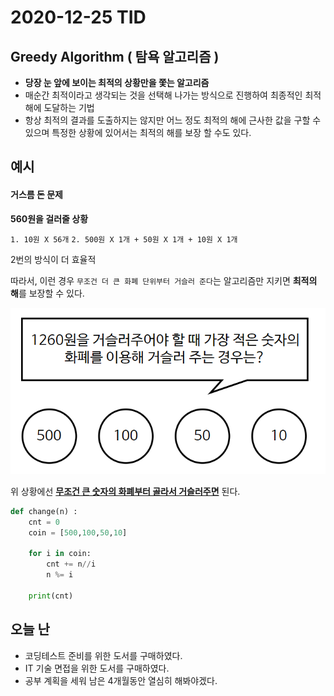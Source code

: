 # 2020-12-25 TID

## Greedy Algorithm ( 탐욕 알고리즘 )

- **당장 눈 앞에 보이는 최적의 상황만을 쫓는 알고리즘**
- 매순간 최적이라고 생각되는 것을 선택해 나가는 방식으로 진행하여 최종적인 최적해에 도달하는 기법
- 항상 최적의 결과를 도출하지는 않지만 어느 정도 최적의 해에 근사한 값을 구할 수 있으며 특정한 상황에 있어서는 최적의 해를 보장 할 수도 있다.

## 예시

#### 거스름 돈 문제

**560원을 걸러줄 상황**

`1. 10원 X 56개`
`2. 500원 X 1개 + 50원 X 1개 + 10원 X 1개`

2번의 방식이 더 효율적

따라서, 이런 경우 `무조건 더 큰 화폐 단위부터 거슬러 준다`는 알고리즘만 지키면 **최적의 해**를 보장할 수 있다.

![greedy-example](../images/greedy-example.png "greedy-example")

위 상황에선 <u>**무조건 큰 숫자의 화폐부터 골라서 거슬러주면**</u> 된다.

```python
def change(n) :
    cnt = 0
    coin = [500,100,50,10]

    for i in coin:
        cnt += n//i
        n %= i

    print(cnt)

```

## 오늘 난

- 코딩테스트 준비를 위한 도서를 구매하였다.
- IT 기술 면접을 위한 도서를 구매하였다.
- 공부 계획을 세워 남은 4개월동안 열심히 해봐야겠다.
